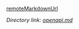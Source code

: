 [remoteMarkdownUrl](https://raw.githubusercontent.com/eclipse-dataspaceconnector/DataSpaceConnector/main/openapi.md)

_Directory link: [openapi.md](../../openapi.md)_
